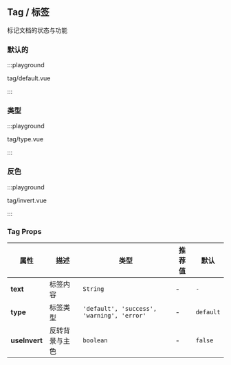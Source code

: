 ## Tag / 标签

标记文档的状态与功能

### 默认的

:::playground

tag/default.vue

:::

### 类型

:::playground

tag/type.vue

:::

### 反色

:::playground

tag/invert.vue

:::

### Tag Props

| 属性          | 描述           | 类型                                       | 推荐值 | 默认      |
| ------------- | -------------- | ------------------------------------------ | ------ | --------- |
| **text**      | 标签内容       | `String`                                   | -      | `-`       |
| **type**      | 标签类型       | `'default', 'success', 'warning', 'error'` | -      | `default` |
| **useInvert** | 反转背景与主色 | `boolean`                                  | -      | `false`   |
